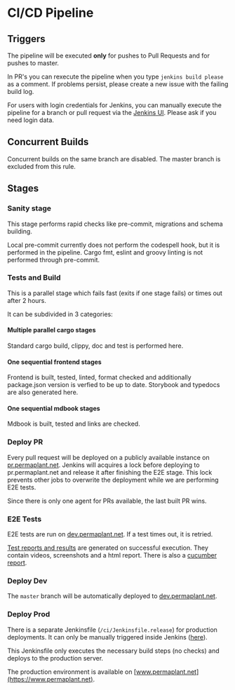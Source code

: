 # CI/CD Pipeline

## Triggers

The pipeline will be executed **only** for pushes to Pull Requests and for pushes to master.

In PR's you can rexecute the pipeline when you type `jenkins build please` as a comment.
If problems persist, please create a new issue with the failing build log.

For users with login credentials for Jenkins, you can manually execute the pipeline for a branch or pull request via the [Jenkins UI](https://build.libelektra.org/job/PermaplanT/).
Please ask if you need login data.

## Concurrent Builds

Concurrent builds on the same branch are disabled.
The master branch is excluded from this rule.

## Stages

### Sanity stage

This stage performs rapid checks like pre-commit, migrations and schema building.

Local pre-commit currently does not perform the codespell hook, but it is performed in the pipeline.
Cargo fmt, eslint and groovy linting is not performed through pre-commit.

### Tests and Build

This is a parallel stage which fails fast (exits if one stage fails) or times out after 2 hours.

It can be subdivided in 3 categories:

#### Multiple parallel cargo stages

Standard cargo build, clippy, doc and test is performed here.

#### One sequential frontend stages

Frontend is built, tested, linted, format checked and additionally package.json version is verfied to be up to date.
Storybook and typedocs are also generated here.

#### One sequential mdbook stages

Mdbook is built, tested and links are checked.

### Deploy PR

Every pull request will be deployed on a publicly available instance on [pr.permaplant.net](https://pr.permaplant.net).
Jenkins will acquires a lock before deploying to pr.permaplant.net and release it after finishing the E2E stage.
This lock prevents other jobs to overwrite the deployment while we are performing E2E tests.

Since there is only one agent for PRs available, the last built PR wins.

### E2E Tests

E2E tests are run on [dev.permaplant.net](https://dev.permaplant.net).
If a test times out, it is retried.

[Test reports and results](https://build.libelektra.org/job/PermaplanT/job/master/lastCompletedBuild/artifact/e2e/) are generated on successful execution.
They contain videos, screenshots and a html report.
There is also a [cucumber report](https://build.libelektra.org/job/PermaplanT/job/master/lastCompletedBuild/cucumber-html-reports/overview-features.html).

### Deploy Dev

The `master` branch will be automatically deployed to [dev.permaplant.net](https://dev.permaplant.net).

### Deploy Prod

There is a separate Jenkinsfile (`/ci/Jenkinsfile.release`) for production deployments.
It can only be manually triggered inside Jenkins ([here](https://build.libelektra.org/job/PermaplanT-Release/)).

This Jenkinsfile only executes the necessary build steps (no checks) and deploys to the production server.

The production environment is available on [www.permaplant.net](https://www.permaplant.net).
